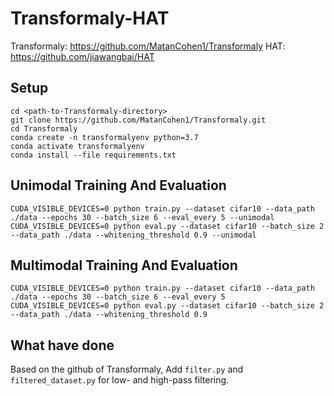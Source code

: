 # Transformaly-HAT

Transformaly: https://github.com/MatanCohen1/Transformaly
HAT: https://github.com/jiawangbai/HAT

## Setup
```
cd <path-to-Transformaly-directory>
git clone https://github.com/MatanCohen1/Transformaly.git
cd Transformaly
conda create -n transformalyenv python=3.7
conda activate transformalyenv
conda install --file requirements.txt
```

## Unimodal Training And Evaluation
```
CUDA_VISIBLE_DEVICES=0 python train.py --dataset cifar10 --data_path ./data --epochs 30 --batch_size 6 --eval_every 5 --unimodal
CUDA_VISIBLE_DEVICES=0 python eval.py --dataset cifar10 --batch_size 2 --data_path ./data --whitening_threshold 0.9 --unimodal
```

## Multimodal Training And Evaluation
```
CUDA_VISIBLE_DEVICES=0 python train.py --dataset cifar10 --data_path ./data --epochs 30 --batch_size 6 --eval_every 5
CUDA_VISIBLE_DEVICES=0 python eval.py --dataset cifar10 --batch_size 2 --data_path ./data --whitening_threshold 0.9 
```

## What have done
Based on the github of Transformaly,
Add `filter.py` and `filtered_dataset.py` for low- and high-pass filtering.
